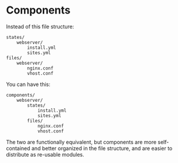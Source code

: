 # Components

Instead of this file structure:

	states/
		webserver/
			install.yml
			sites.yml
	files/
		webserver/
			nginx.conf
			vhost.conf

You can have this:

	components/
		webserver/
			states/
				install.yml
				sites.yml
			files/
				nginx.conf
				vhost.conf

The two are functionally equivalent, but components are more self-contained and better organized in the file structure, and are easier to distribute as re-usable modules.
